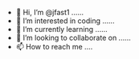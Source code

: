 - 👋 Hi, I’m @jfast1 ......
- 👀 I’m interested in coding ......
- 🌱 I’m currently learning ......
- 💞️ I’m looking to collaborate on ......
- 📫 How to reach me ....

<!---
jfast1/jfast1 is a ✨ special ✨ repository because its `README.md` (this file) appears on your GitHub profile.
You can click the Preview link to take a look at your changes.
--->
